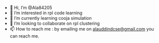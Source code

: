 - 👋 Hi, I’m @Ala84205
- 👀 I’m interested in rpl code learning
- 🌱 I’m currently learning cooja simulation
- 💞️ I’m looking to collaborate on rpl clustering 
- 📫 How to reach me : by emailing me on alauddindcse@gmail.com you can reach me. 

<!---
Ala84205/Ala84205 is a ✨ special ✨ repository because its `README.md` (this file) appears on your GitHub profile.
You can click the Preview link to take a look at your changes.
--->
